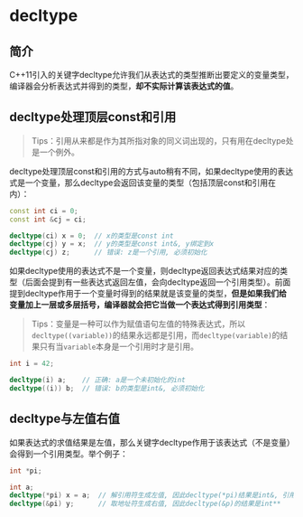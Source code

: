 # decltype

## 简介

C++11引入的关键字decltype允许我们从表达式的类型推断出要定义的变量类型，编译器会分析表达式并得到的类型，**却不实际计算该表达式的值**。

## decltype处理顶层const和引用

> Tips：引用从来都是作为其所指对象的同义词出现的，只有用在decltype处是一个例外。

decltype处理顶层const和引用的方式与auto稍有不同，如果decltype使用的表达式是一个变量，那么decltype会返回该变量的类型（包括顶层const和引用在内）：

```c++
const int ci = 0;
const int &cj = ci;

decltype(ci) x = 0;  // x的类型是const int
decltype(cj) y = x;  // y的类型是const int&, y绑定到x
decltype(cj) z;      // 错误: z是一个引用, 必须初始化
```

如果decltype使用的表达式不是一个变量，则decltype返回表达式结果对应的类型（后面会提到有一些表达式返回左值，会向decltype返回一个引用类型）。前面提到decltype作用于一个变量时得到的结果就是该变量的类型，**但是如果我们给变量加上一层或多层括号，编译器就会把它当做一个表达式得到引用类型**：

> Tips：变量是一种可以作为赋值语句左值的特殊表达式，所以`decltype((variable))`的结果永远都是引用，而`decltype(variable)`的结果只有当`variable`本身是一个引用时才是引用。

```c++
int i = 42;

decltype(i) a;    // 正确: a是一个未初始化的int
decltype((i)) b;  // 错误: b的类型是int&, 必须初始化
```

## decltype与左值右值

如果表达式的求值结果是左值，那么关键字decltype作用于该表达式（不是变量）会得到一个引用类型。举个例子：

```c++
int *pi;

int a;
decltype(*pi) x = a;  // 解引用符生成左值, 因此decltype(*pi)结果是int&, 引用类型必须初始化
decltype(&pi) y;      // 取地址符生成右值, 因此decltype(&p)的结果是int**
```

